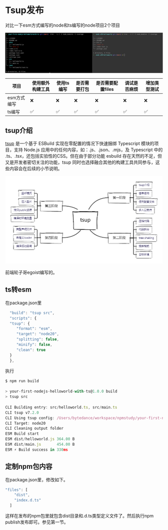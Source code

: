 # Tsup发布

对比一下esm方式编写的node和ts编写的node项目2个项目

![Untitled](img/Untitled%209.png)

| 项目 | 使用额外构建工具 | 使用ts编写 | 是否需要打包 | 是否需要配置files | 调试是否麻烦 | 增加类型测试 |
| --- | --- | --- | --- | --- | --- | --- |
| esm方式编写 | ❌ | ❌ | ❌ | ❌ | ❌ | ❌ |
| ts编写 | ✅ | ✅ | ✅ | ✅ | ✅ | ✅ |

## tsup介绍

[tsup](https://tsup.egoist.dev/) 是一个基于 ESBuild 实现在零配置的情况下快速捆绑 Typescript 模块的项目，支持 Node.js 应用中的任何内容，如：.js、.json、.mjs，及 Typescript 中的 .ts、.tsx，还包括实验性的CSS。但在由于部分功能 esbuild 存在天然的不足，但又是开发者密切关注的功能，tsup 同时也选择融合其他的构建工具共同参与，这些内容会在后续的小节说明。

![Untitled](img/Untitled%2010.png)

前端轮子哥egoist编写的。

## ts转esm

在package.json里

```jsx
  "build": "tsup src",
  "scripts": {
  "tsup": {
     "format": "esm",
     "target": "node20",
     "splitting": false,
     "minify": false,
     "clean": true
  }
  },
```

执行

```jsx
$ npm run build

> your-first-nodejs-helloworld-with-ts@1.0.0 build
> tsup src

CLI Building entry: src/helloworld.ts, src/main.ts
CLI tsup v7.2.0
CLI Using tsup config: /Users/bytedance/workspace/npmstudy/your-first-nodejs-helloworld-with-ts/package.json
CLI Target: node20
CLI Cleaning output folder
ESM Build start
ESM dist/helloworld.js 364.00 B
ESM dist/main.js       454.00 B
ESM ⚡️ Build success in 330ms
```

## 定制npm包内容

在package.json里，修改如下。

```jsx
"files": [
    "dist",
    "index.d.ts"
  ]
```

这样在发布的npm包里就包含dist目录和.d.ts类型定义文件了。然后执行npm publish发布即可。参见第一节。
